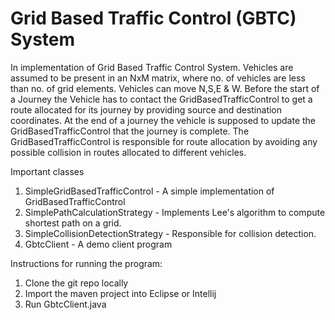# Grid Based Traffic Control (GBTC) System
In implementation of Grid Based Traffic Control System. Vehicles are assumed to be present in an NxM matrix, 
where no. of vehicles are less than no. of grid elements. Vehicles can move N,S,E & W. Before the start of a Journey the Vehicle has to contact the GridBasedTrafficControl to get a route allocated for its journey by providing source and destination coordinates. At the end of a journey the vehicle is supposed to update the GridBasedTrafficControl that the journey is complete. The GridBasedTrafficControl is responsible for route allocation by avoiding any possible collision in routes allocated to different vehicles.

Important classes
1. SimpleGridBasedTrafficControl - A simple implementation of GridBasedTrafficControl
2. SimplePathCalculationStrategy - Implements Lee's algorithm to compute shortest path on a grid.
3. SimpleCollisionDetectionStrategy - Responsible for collision detection.
4. GbtcClient - A demo client program

Instructions for running the program:
1. Clone the git repo locally
2. Import the maven project into Eclipse or Intellij
3. Run GbtcClient.java
